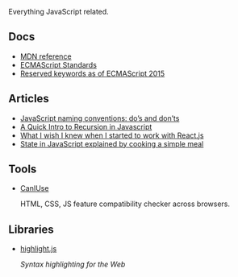 Everything JavaScript related.

## Docs

-   [MDN reference](https://developer.mozilla.org/en-US/docs/Web/JavaScript/Reference)
-   [ECMAScript Standards](https://www.ecma-international.org/publications-and-standards/standards/)
-   [Reserved keywords as of ECMAScript 2015](https://developer.mozilla.org/en-US/docs/Web/JavaScript/Reference/Lexical_grammar#keywords)

## Articles

- [JavaScript naming conventions: do’s and don’ts](https://www.freecodecamp.org/news/javascript-naming-conventions-dos-and-don-ts-99c0e2fdd78a/)
- [A Quick Intro to Recursion in Javascript](https://www.freecodecamp.org/news/quick-intro-to-recursion/)
- [What I wish I knew when I started to work with React.js](https://www.freecodecamp.org/news/what-i-wish-i-knew-when-i-started-to-work-with-react-js-3ba36107fd13/)
- [State in JavaScript explained by cooking a simple meal](https://www.freecodecamp.org/news/state-in-javascript-explained-by-cooking-a-simple-meal-2baf10a787ee/)

## Tools

-   [CanIUse](https://caniuse.com/)

    HTML, CSS, JS feature compatibility checker across browsers.

## Libraries

-   [highlight.js](https://highlightjs.org/)

    *Syntax highlighting for the Web*





